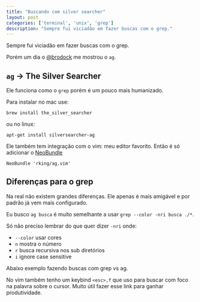 ```yaml
---
title: "Buscando com silver searcher"
layout: post
categories: ['terminal', 'unix', 'grep']
description: "Sempre fui viciadão em fazer buscas com o grep."
---
```

Sempre fui viciadão em fazer buscas com o grep.

Porém um dia o [@brodock](https://twitter.com/brodock) me mostrou o `ag`.

## `ag` -> The Silver Searcher

Ele funciona como o `grep` porém é um pouco mais humanizado.

Para instalar no mac use:

    brew install the_silver_searcher

ou no linux:

    apt-get install silversearcher-ag


Ele também tem integração com o vim: meu editor favorito. Então é só adicionar
o [NeoBundle](https://github.com/Shougo/neobundle.vim)

    NeoBundle 'rking/ag.vim'

## Diferenças para o grep

Na real não existem grandes diferenças. Ele apenas é mais amigável e por padrão
já vem mais configurado.

Eu busco `ag busca` é muito semelhante a usar `grep --color -nri busca ./*`. 

Só não preciso lembrar do que quer dizer `-nri` onde:

* `--color` usar cores
* `n` mostra o número
* `r` busca recursiva nos sub diretórios
* `i` ignore case sensitive

Abaixo exemplo fazendo buscas com grep vs ag.

<script type="text/javascript" src="https://asciinema.org/a/39465.js"
id="asciicast-39465" async></script>

No vim também tenho um keybind `<esc>,f` que uso para buscar com foco na
palavra sobre o cursor. Muito útil fazer esse link para ganhar produtividade.

